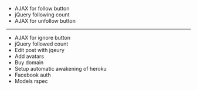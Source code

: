 * AJAX for follow button
* jQuery following count
* AJAX for unfollow button
---
* AJAX for ignore button
* jQuery followed count
* Edit post with jqeury
* Add avatars
* Buy domain
* Setup automatic awakening of heroku
* Facebook auth
* Models rspec
